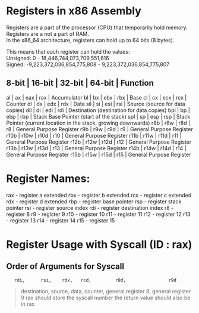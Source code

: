 # Registers in x86 Assembly
Registers are a part of the processor (CPU) that temporarily hold memory. Registers are a not a part of RAM. <br />
In the x86_64 architecture, registers can hold up to 64 bits (8 bytes). <br />

This means that each register can hold the values: <br />
Unsigned: 0 - 18,446,744,073,709,551,616 <br />
Signed: -9,223,372,036,854,775,808 - 9,223,372,036,854,775,807 <br />

8-bit | 16-bit | 32-bit | 64-bit | Function
-------------------------------------------
  al  |   ax   |   eax  |  rax   | Accumulator
  bl  |   bx   |   ebx  |  rbx   | Base
  cl  |   cx   |   ecx  |  rcx   | Counter
  dl  |   dx   |   edx  |  rdx   | Data
 sil  |   si   |   esi  |  rsi   | Source (source for data copies)
 dil  |   di   |   edi  |  rdi   | Destination  (destination for data copies)
 bpl  |   bp   |   ebp  |  rbp   | Stack Base Pointer (start of the stack)
 spl  |   sp   |   esp  |  rsp   | Stack Pointer (current location in the stack, growing downwards)
 r8b  |   r8w  |   r8d  |   r8   | General Purpose Register
 r9b  |   r9w  |   r9d  |   r9   | General Purpose Register
r10b  |  r10w  |  r10d  |  r10   | General Purpose Register
r11b  |  r11w  |  r11d  |  r11   | General Purpose Register
r12b  |  r12w  |  r12d  |  r12   | General Purpose Register
r13b  |  r13w  |  r13d  |  r13   | General Purpose Register
r14b  |  r14w  |  r14d  |  r14   | General Purpose Register
r15b  |  r15w  |  r15d  |  r15   | General Purpose Register

 Register Names:
 ==============
 rax - register a extended
 rbx - register b extended
 rcx - register c extended
 rdx - register d extended
 rbp - register base pointer
 rsp - register stack pointer
 rsi - register source index
 rdi - register destination index
  r8 - register 8
  r9 - register 9
 r10 - register 10
 r11 - register 11
 r12 - register 12
 r13 - register 13
 r14 - register 14
 r15 - register 15

 Register Usage with Syscall (ID : rax)
 ===========================
 Order of Arguments for Syscall
 ------------------------------
       rdi,      rsi,    rdx,   rcd,         r8d,                r9d
 > destination, source, data, counter, general register 8, general register 9
 rax should store the syscall number
 the return value should also be in rax
